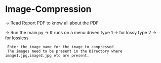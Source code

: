 # Image-Compression
-> Read Report PDF to know all about the PDF

-> Run the main.py 
-> It runs on a menu driven 
     type 1 -> for lossy
     type 2 -> for lossless
     
     Enter the image name for the image to compressed
     The images need to be present in the Directory where image1.jpg,image2.jpg etc are present.
     
     
